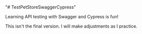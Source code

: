 "# TestPetStoreSwaggerCypress" 

Learning API testing with Swagger and Cypress is fun!

This isn't the final version. I will make adjustments as I practice.
